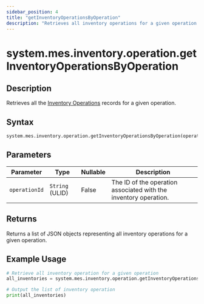 ```yaml
---
sidebar_position: 4
title: "getInventoryOperationsByOperation"
description: "Retrieves all inventory operations for a given operation."
---
```


# system.mes.inventory.operation.getInventoryOperationsByOperation

## Description

Retrieves all the [Inventory Operations](../../data-model/inventory-operation-model/inventory-operation) records for a given operation.

## Syntax

```python
system.mes.inventory.operation.getInventoryOperationsByOperation(operationId)
```

## Parameters

| Parameter     | Type            | Nullable | Description                                                      |
|---------------|-----------------|----------|------------------------------------------------------------------|
| `operationId` | `String` (ULID) | False    | The ID of the operation associated with the inventory operation. |

## Returns

Returns a list of JSON objects representing all inventory operations for a given operation.

## Example Usage

```python
# Retrieve all inventory operation for a given operation
all_inventories = system.mes.inventory.operation.getInventoryOperationsByOperation('01JC190XYX-VWVX79GS-M8Q730T5')

# Output the list of inventory operation
print(all_inventories)
```
